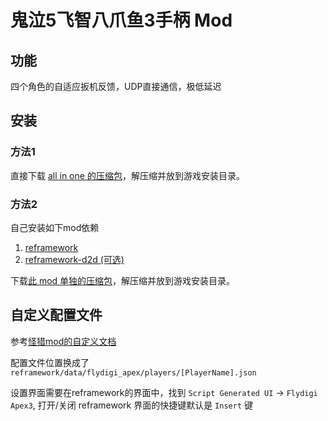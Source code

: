 # 鬼泣5飞智八爪鱼3手柄 Mod

## 功能 

四个角色的自适应扳机反馈，UDP直接通信，极低延迟

## 安装

### 方法1

直接下载 [all in one 的压缩包](https://github.com/flydigi-mods/DMC5-Flydigi-Apex3/releases/latest/download/flydigi_apex3_all_in_one.zip)，解压缩并放到游戏安装目录。

### 方法2

自己安装如下mod依赖

1. [reframework](https://github.com/praydog/REFramework)
3. [reframework-d2d (可选)](https://github.com/cursey/reframework-d2d)

下载[此 mod 单独的压缩包](https://github.com/flydigi-mods/DMC5-Flydigi-Apex3/releases/latest/download/flydigi_apex3.zip)，解压缩并放到游戏安装目录。

## 自定义配置文件

参考[怪猎mod的自定义文档](https://github.com/flydigi-mods/MHR-Flydigi-Apex3/blob/master/docs/Configuration.md)

配置文件位置换成了 `reframework/data/flydigi_apex/players/[PlayerName].json`

设置界面需要在reframework的界面中，找到 `Script Generated UI` -> `Flydigi Apex3`, 打开/关闭 reframework 界面的快捷键默认是 `Insert` 键

